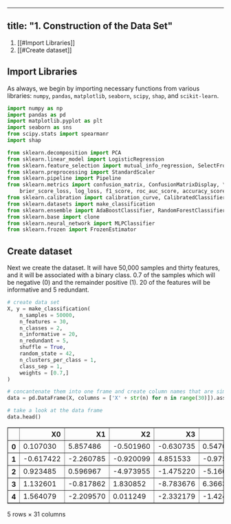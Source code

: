 
---
title: "1. Construction of the Data Set"
---

1. [[#Import Libraries]]
2. [[#Create dataset]]

## Import Libraries

As always, we begin by importing necessary functions from various libraries: `numpy`, `pandas`, `matplotlib`, `seaborn`, `scipy`, `shap`, and `scikit-learn`.

```python
import numpy as np
import pandas as pd
import matplotlib.pyplot as plt
import seaborn as sns
from scipy.stats import spearmanr
import shap

from sklearn.decomposition import PCA
from sklearn.linear_model import LogisticRegression
from sklearn.feature_selection import mutual_info_regression, SelectFromModel
from sklearn.preprocessing import StandardScaler
from sklearn.pipeline import Pipeline
from sklearn.metrics import confusion_matrix, ConfusionMatrixDisplay, \
    brier_score_loss, log_loss, f1_score, roc_auc_score, accuracy_score, precision_score, recall_score
from sklearn.calibration import calibration_curve, CalibratedClassifierCV
from sklearn.datasets import make_classification
from sklearn.ensemble import AdaBoostClassifier, RandomForestClassifier
from sklearn.base import clone
from sklearn.neural_network import MLPClassifier
from sklearn.frozen import FrozenEstimator
```

## Create dataset

Next we create the dataset. It will have 50,000 samples and thirty features, and it will be associated with a binary class. 0.7 of the samples which will be negative (0) and the remainder positive (1). 20 of the features will be informative and 5 redundant.

```python
# create data set
X, y = make_classification(
    n_samples = 50000,
    n_features = 30,
    n_classes = 2,
    n_informative = 20,
    n_redundant = 5,
    shuffle = True,
    random_state = 42,
    n_clusters_per_class = 1,
    class_sep = 1,
    weights = [0.7,]
)

# concantenate them into one frame and create column names that are simply X plus the number of column position
data = pd.DataFrame(X, columns = ['X' + str(n) for n in range(30)]).assign(target=y)

# take a look at the data frame
data.head()
```


<div>
<style scoped>
    .dataframe tbody tr th:only-of-type {
        vertical-align: middle;
    }

    .dataframe tbody tr th {
        vertical-align: top;
    }

    .dataframe thead th {
        text-align: right;
    }
</style>
<table border="1" class="dataframe">
  <thead>
    <tr style="text-align: right;">
      <th></th>
      <th>X0</th>
      <th>X1</th>
      <th>X2</th>
      <th>X3</th>
      <th>X4</th>
      <th>X5</th>
      <th>X6</th>
      <th>X7</th>
      <th>X8</th>
      <th>X9</th>
      <th>...</th>
      <th>X21</th>
      <th>X22</th>
      <th>X23</th>
      <th>X24</th>
      <th>X25</th>
      <th>X26</th>
      <th>X27</th>
      <th>X28</th>
      <th>X29</th>
      <th>target</th>
    </tr>
  </thead>
  <tbody>
    <tr>
      <th>0</th>
      <td>0.107030</td>
      <td>5.857486</td>
      <td>-0.501960</td>
      <td>-0.630735</td>
      <td>0.547076</td>
      <td>-4.274163</td>
      <td>15.300989</td>
      <td>4.762018</td>
      <td>3.399235</td>
      <td>-1.875450</td>
      <td>...</td>
      <td>-1.614864</td>
      <td>2.706797</td>
      <td>0.636519</td>
      <td>-5.180686</td>
      <td>5.917957</td>
      <td>2.218638</td>
      <td>3.705592</td>
      <td>-2.352288</td>
      <td>5.437839</td>
      <td>0</td>
    </tr>
    <tr>
      <th>1</th>
      <td>-0.617422</td>
      <td>-2.260785</td>
      <td>-0.920099</td>
      <td>4.851533</td>
      <td>-0.975667</td>
      <td>0.393628</td>
      <td>1.223156</td>
      <td>-0.876361</td>
      <td>-0.552878</td>
      <td>0.817603</td>
      <td>...</td>
      <td>3.005481</td>
      <td>-2.238610</td>
      <td>-0.160044</td>
      <td>-1.743732</td>
      <td>-5.538825</td>
      <td>3.567385</td>
      <td>-5.170720</td>
      <td>0.283220</td>
      <td>-0.612102</td>
      <td>1</td>
    </tr>
    <tr>
      <th>2</th>
      <td>0.923485</td>
      <td>0.596967</td>
      <td>-4.973955</td>
      <td>-1.475220</td>
      <td>-5.166408</td>
      <td>2.858951</td>
      <td>9.810482</td>
      <td>3.263809</td>
      <td>-0.070150</td>
      <td>-0.952388</td>
      <td>...</td>
      <td>-3.032525</td>
      <td>-1.037887</td>
      <td>1.729179</td>
      <td>-0.675174</td>
      <td>3.160159</td>
      <td>1.899279</td>
      <td>-1.805782</td>
      <td>-1.469503</td>
      <td>1.952417</td>
      <td>1</td>
    </tr>
    <tr>
      <th>3</th>
      <td>1.132601</td>
      <td>-0.817862</td>
      <td>1.830852</td>
      <td>-8.783676</td>
      <td>6.366377</td>
      <td>-1.983822</td>
      <td>4.238954</td>
      <td>-0.506094</td>
      <td>0.738517</td>
      <td>-4.967117</td>
      <td>...</td>
      <td>-5.471895</td>
      <td>-4.347002</td>
      <td>-1.605614</td>
      <td>0.099890</td>
      <td>1.513436</td>
      <td>-1.348966</td>
      <td>-1.273202</td>
      <td>-1.341054</td>
      <td>-3.541808</td>
      <td>1</td>
    </tr>
    <tr>
      <th>4</th>
      <td>1.564079</td>
      <td>-2.209570</td>
      <td>0.011249</td>
      <td>-2.332179</td>
      <td>-1.424068</td>
      <td>2.019029</td>
      <td>5.746230</td>
      <td>-1.138455</td>
      <td>-3.561440</td>
      <td>-2.635148</td>
      <td>...</td>
      <td>-2.375369</td>
      <td>2.071340</td>
      <td>0.251526</td>
      <td>1.704671</td>
      <td>0.401561</td>
      <td>-2.491117</td>
      <td>-0.755343</td>
      <td>-0.779528</td>
      <td>4.030070</td>
      <td>0</td>
    </tr>
  </tbody>
</table>
<p>5 rows × 31 columns</p>
</div>

